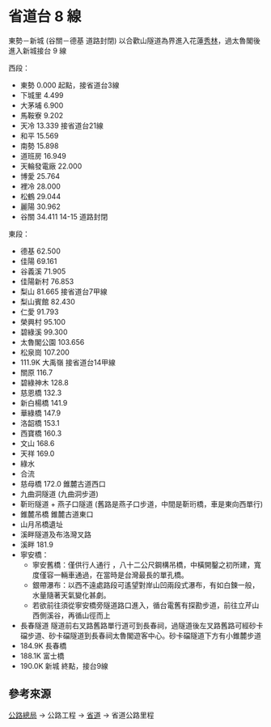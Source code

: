 # 省道台 8 線
東勢－新城 (谷關－德基 道路封閉)
 以合歡山隧道為界進入花蓮[秀林](972秀林.md)，過太魯閣後進入新城接台 9 線

西段：
* 東勢 0.000 起點，接省道台3線
* 下城里 4.499
* 大茅埔 6.900
* 馬鞍寮 9.202
* 天冷 13.339 接省道台21線
* 和平 15.569
* 南勢 15.898
* 道班房 16.949
* 天輪發電廠 22.000
* 博愛 25.764
* 裡冷 28.000
* 松鶴 29.044
* 麗陽 30.962
* 谷關 34.411 14-15 道路封閉

東段：
* 德基 62.500
* 佳陽 69.161
* 谷義溪 71.905
* 佳陽新村 76.853
* 梨山 81.665 接省道台7甲線
* 梨山賓館 82.430
* 仁愛 91.793
* 榮興村 95.100
* 碧綠溪 99.300
* 太魯閣公園 103.656
* 松泉崗 107.200
* 111.9K 大禹嶺 接省道台14甲線
* 關原 116.7
* 碧綠神木 128.8
* 慈恩橋 132.3
* 新白楊橋 141.9
* 華綠橋 147.9
* 洛韶橋 153.1
* 西寶橋 160.3
* 文山 168.6
* 天祥 169.0
* 綠水
* 合流
* 慈母橋 172.0 錐麓古道西口
* 九曲洞隧道 (九曲洞步道)
* 靳珩隧道 + 燕子口隧道 (舊路是燕子口步道，中間是靳珩橋，車是東向西單行)
* 錐麓吊橋 錐麓古道東口
* 山月吊橋遺址
* 溪畔隧道及布洛灣叉路
* 溪畔 181.9
* 寧安橋：
	* 寧安舊橋：僅供行人通行 ，八十二公尺鋼構吊橋，中橫開鑿之初所建，寬度僅容一輛車通過，在當時是台灣最長的單孔橋。
	* 銀帶瀑布：以西不遠處路段可遙望對岸山凹兩段式瀑布，有如白鍊一般，水量隨著天氣變化甚劇。
	* 若欲前往須從寧安橋旁隧道路口進入，循台電舊有探勘步道，前往立芹山西側溪谷，再循山徑而上
* 長春隧道 隧道前右叉路舊路單行道可到長春祠，過隧道後左叉路舊路可經砂卡礑步道、砂卡礑隧道到長春祠太魯閣遊客中心。砂卡礑隧道下方有小錐麓步道
* 184.9K 長春橋
* 188.1K 富士橋
* 190.0K 新城 終點，接台9線

## 參考來源
[公路總局](https://www.thb.gov.tw) → 公路工程 →  [省道](https://www.thb.gov.tw/catalog?node=762e873c-fd7f-4d6e-a5b6-3563c1d59bca) →  省道公路里程
